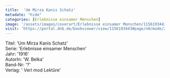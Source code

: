 ```yaml
---
title:  'Um Mirza Kanis Schatz'
metadate: "hide"
categories: [Erlebnisse einsamer Menschen]
image: '/assets/images/coverart/Erlebnisse einsamer Menschen/1156193443_00000010.jpg'
visit: 'https://portal.dnb.de/bookviewer/view/1156193443#page/n0/mode/2up'
---
```

Titel: 'Um Mirza Kanis Schatz' <br>
Serie: 'Erlebnisse einsamer Menschen' <br>
Jahr: '1916' <br>
AutorIn: 'W. Belka' <br>
Band-Nr: '?' <br>
Verlag: ' Verl mod Lektüre'